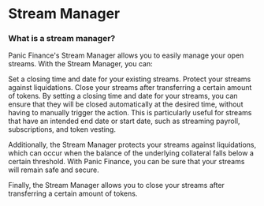 # Stream Manager

### What is a stream manager?
Panic Finance's Stream Manager allows you to easily manage your open streams. With the Stream Manager, you can:

Set a closing time and date for your existing streams.
Protect your streams against liquidations.
Close your streams after transferring a certain amount of tokens.
By setting a closing time and date for your streams, you can ensure that they will be closed automatically at the desired time, without having to manually trigger the action. This is particularly useful for streams that have an intended end date or start date, such as streaming payroll, subscriptions, and token vesting.

Additionally, the Stream Manager protects your streams against liquidations, which can occur when the balance of the underlying collateral falls below a certain threshold. With Panic Finance, you can be sure that your streams will remain safe and secure.

Finally, the Stream Manager allows you to close your streams after transferring a certain amount of tokens.